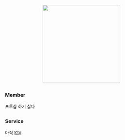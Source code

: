 <div align="center">
  <img src="https://avatars.githubusercontent.com/u/140397519" width="256" />
</div>

## 

<div>
  <h3>Member</h3>
  포토샵 하기 싫다
</div>

##

<div>
  <h3>Service</h3>
  아직 없음
</div>
